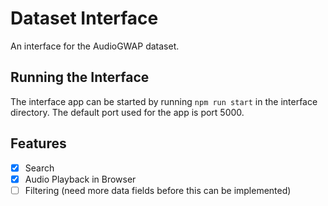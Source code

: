 # Dataset Interface

An interface for the AudioGWAP dataset.

## Running the Interface

The interface app can be started by running `npm run start` in the interface
directory. The default port used for the app is port 5000.

## Features

- [x] Search
- [x] Audio Playback in Browser
- [ ] Filtering (need more data fields before this can be implemented)